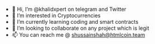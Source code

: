 - 👋 Hi, I’m @khalidxpert on telegram and Twitter
- 👀 I’m interested in Cryptocurrencies
- 🌱 I’m currently learning coding and smart contracts
- 💞️ I’m looking to collaborate on any project which is legit
- 📫 You can  reach me @ shussainshah@htmlcoin.team

<!---
khalidxpert/khalidxpert is a ✨ special ✨ repository because its `README.md` (this file) appears on your GitHub profile.
You can click the Preview link to take a look at your changes.
--->
